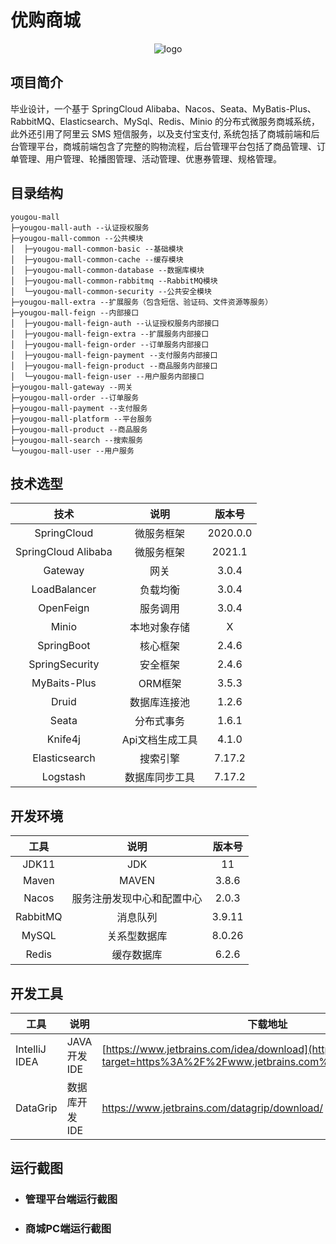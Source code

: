 # 优购商城
<div align='center'>
    <img src='https://gitee.com/chi-congmin/yougou-mall/raw/master/readme/img/yougou.png' alt='logo'>
</div>

## 项目简介

毕业设计，一个基于 SpringCloud Alibaba、Nacos、Seata、MyBatis-Plus、RabbitMQ、Elasticsearch、MySql、Redis、Minio  的分布式微服务商城系统，此外还引用了阿里云 SMS 短信服务，以及支付宝支付, 系统包括了商城前端和后台管理平台，商城前端包含了完整的购物流程，后台管理平台包括了商品管理、订单管理、用户管理、轮播图管理、活动管理、优惠券管理、规格管理。

## 目录结构

```
yougou-mall
├─yougou-mall-auth --认证授权服务
├─yougou-mall-common --公共模块
│  ├─yougou-mall-common-basic --基础模块
│  ├─yougou-mall-common-cache --缓存模块
│  ├─yougou-mall-common-database --数据库模块
│  ├─yougou-mall-common-rabbitmq --RabbitMQ模块
│  └─yougou-mall-common-security --公共安全模块
├─yougou-mall-extra --扩展服务（包含短信、验证码、文件资源等服务）
├─yougou-mall-feign --内部接口
│  ├─yougou-mall-feign-auth --认证授权服务内部接口
│  ├─yougou-mall-feign-extra --扩展服务内部接口
│  ├─yougou-mall-feign-order --订单服务内部接口
│  ├─yougou-mall-feign-payment --支付服务内部接口
│  ├─yougou-mall-feign-product --商品服务内部接口
│  └─yougou-mall-feign-user --用户服务内部接口
├─yougou-mall-gateway --网关
├─yougou-mall-order --订单服务
├─yougou-mall-payment --支付服务
├─yougou-mall-platform --平台服务
├─yougou-mall-product --商品服务
├─yougou-mall-search --搜索服务
└─yougou-mall-user --用户服务
```

## 技术选型

|        技术         |      说明       |  版本号  |
| :-----------------: | :-------------: | :------: |
|     SpringCloud     |   微服务框架    | 2020.0.0 |
| SpringCloud Alibaba |   微服务框架    |  2021.1  |
|       Gateway       |      网关       |  3.0.4   |
|    LoadBalancer     |    负载均衡     |  3.0.4   |
|      OpenFeign      |    服务调用     |  3.0.4   |
|        Minio        |  本地对象存储   |    X     |
|     SpringBoot      |    核心框架     |  2.4.6   |
|   SpringSecurity    |    安全框架     |  2.4.6   |
|    MyBaits-Plus     |     ORM框架     |  3.5.3   |
|        Druid        |  数据库连接池   |  1.2.6   |
|        Seata        |   分布式事务    |  1.6.1   |
|       Knife4j       | Api文档生成工具 |  4.1.0   |
|    Elasticsearch    |    搜索引擎     |  7.17.2  |
|      Logstash       | 数据库同步工具  |  7.17.2  |

## 开发环境

|   工具   |            说明            | 版本号 |
| :------: | :------------------------: | :----: |
|  JDK11   |            JDK             |   11   |
|  Maven   |           MAVEN            | 3.8.6  |
|  Nacos   | 服务注册发现中心和配置中心 | 2.0.3  |
| RabbitMQ |          消息队列          | 3.9.11 |
|  MySQL   |        关系型数据库        | 8.0.26 |
|  Redis   |         缓存数据库         | 6.2.6  |

## 开发工具

| 工具          | 说明          | 下载地址                                                     |
| ------------- | ------------- | ------------------------------------------------------------ |
| IntelliJ IDEA | JAVA开发IDE   | [https://www.jetbrains.com/idea/download](https://gitee.com/link?target=https%3A%2F%2Fwww.jetbrains.com%2Fidea%2Fdownload) |
| DataGrip      | 数据库开发IDE | https://www.jetbrains.com/datagrip/download/                 |

## 运行截图

- ### 管理平台端运行截图



- ### 商城PC端运行截图